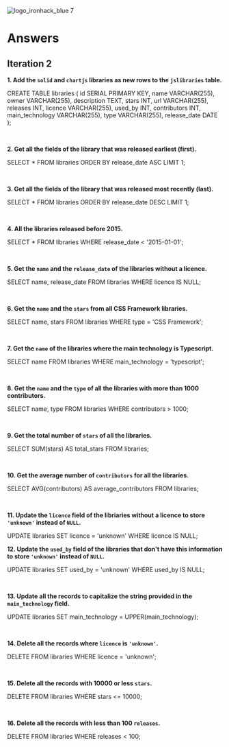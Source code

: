 ![logo_ironhack_blue 7](https://user-images.githubusercontent.com/23629340/40541063-a07a0a8a-601a-11e8-91b5-2f13e4e6b441.png)

# Answers

## Iteration 2

**1. Add the `solid` and `chartjs` libraries as new rows to the `jslibraries` table.**

<!-- Your Query Goes Here -->
CREATE TABLE libraries (
  id SERIAL PRIMARY KEY,
  name VARCHAR(255),
  owner VARCHAR(255),
  description TEXT,
  stars INT,
  url VARCHAR(255),
  releases INT,
  licence VARCHAR(255),
  used_by INT,
  contributors INT,
  main_technology VARCHAR(255),
  type VARCHAR(255),
  release_date DATE
);

<br>

**2. Get all the fields of the library that was released earliest (first).**

<!-- Your Query Goes Here -->
SELECT *
FROM libraries
ORDER BY release_date ASC
LIMIT 1;


<br>

**3. Get all the fields of the library that was released most recently (last).**

<!-- Your Query Goes Here -->
SELECT *
FROM libraries
ORDER BY release_date DESC
LIMIT 1;

<br>

**4. All the libraries released before 2015.**

<!-- Your Query Goes Here -->
SELECT *
FROM libraries
WHERE release_date < '2015-01-01';

<br>

**5. Get the `name` and the `release_date` of the libraries without a licence.**

<!-- Your Query Goes Here -->
SELECT name, release_date
FROM libraries
WHERE licence IS NULL;

<br>

**6. Get the `name` and the `stars` from all CSS Framework libraries.**

<!-- Your Query Goes Here -->
SELECT name, stars
FROM libraries
WHERE type = 'CSS Framework';

<br>

**7. Get the `name` of the libraries where the main technology is Typescript.**

<!-- Your Query Goes Here -->
SELECT name
FROM libraries
WHERE main_technology = 'typescript';

<br>

**8. Get the `name` and the `type` of all the libraries with more than 1000 contributors.**

<!-- Your Query Goes Here -->
SELECT name, type
FROM libraries
WHERE contributors > 1000;

<br>

**9. Get the total number of `stars` of all the libraries.**

<!-- Your Query Goes Here -->
SELECT SUM(stars) AS total_stars
FROM libraries;

<br>

**10. Get the average number of `contributors` for all the libraries.**

<!-- Your Query Goes Here -->
SELECT AVG(contributors) AS average_contributors
FROM libraries;

<br>

**11. Update the `licence` field of the libriaries without a licence to store `'unknown'` instead of `NULL`.**

<!-- Your Query Goes Here -->
UPDATE libraries
SET licence = 'unknown'
WHERE licence IS NULL;
<br>

**12. Update the `used_by` field of the libraries that don't have this information to store `'unknown'` instead of `NULL`.**

<!-- Your Query Goes Here -->
UPDATE libraries
SET used_by = 'unknown'
WHERE used_by IS NULL;

<br>

**13. Update all the records to capitalize the string provided in the `main_technology` field.**

<!-- Your Query Goes Here -->
UPDATE libraries
SET main_technology = UPPER(main_technology);


<br>

**14. Delete all the records where `licence` is `'unknown'`.**

<!-- Your Query Goes Here -->
DELETE FROM libraries
WHERE licence = 'unknown';

<br>

**15. Delete all the records with 10000 or less `stars`.**

<!-- Your Query Goes Here -->
DELETE FROM libraries
WHERE stars <= 10000;

<br>

**16. Delete all the records with less than 100 `releases`.**

<!-- Your Query Goes Here -->
DELETE FROM libraries
WHERE releases < 100;

<br>
